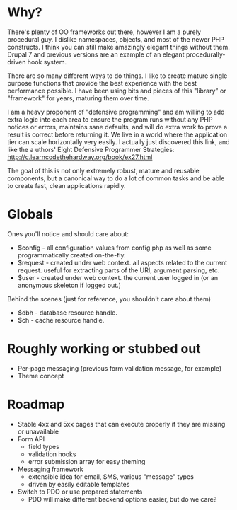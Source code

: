 # Why?

There's plenty of OO frameworks out there, however I am a purely procedural guy. I dislike namespaces, objects, and most of the newer PHP constructs. I think you can still make amazingly elegant things without them. Drupal 7 and previous versions are an example of an elegant procedurally-driven hook system.

There are so many different ways to do things. I like to create mature single purpose functions that provide the best experience with the best performance possible. I have been using bits and pieces of this "library" or "framework" for years, maturing them over time.

I am a heavy proponent of "defensive programming" and am willing to add extra logic into each area to ensure the program runs without any PHP notices or errors, maintains sane defaults, and will do extra work to prove a result is correct before returning it. We live in a world where the application tier can scale horizontally very easily. I actually just discovered this link, and like the a uthors' Eight Defensive Programmer Strategies: http://c.learncodethehardway.org/book/ex27.html

The goal of this is not only extremely robust, mature and reusable components, but a canonical way to do a lot of common tasks and be able to create fast, clean applications rapidly.

# Globals

Ones you'll notice and should care about:

* $config - all configuration values from config.php as well as some programmatically created on-the-fly.
* $request - created under web context. all aspects related to the current request. useful for extracting parts of the URI, argument parsing, etc.
* $user - created under web context. the current user logged in (or an anonymous skeleton if logged out.)

Behind the scenes (just for reference, you shouldn't care about them)

* $dbh - database resource handle.
* $ch - cache resource handle.

# Roughly working or stubbed out

* Per-page messaging (previous form validation message, for example)
* Theme concept

# Roadmap

* Stable 4xx and 5xx pages that can execute properly if they are missing or unavailable
* Form API
  * field types
  * validation hooks
  * error submission array for easy theming
* Messaging framework
  * extensible idea for email, SMS, various "message" types
  * driven by easily editable templates
* Switch to PDO or use prepared statements
  * PDO will make different backend options easier, but do we care?
